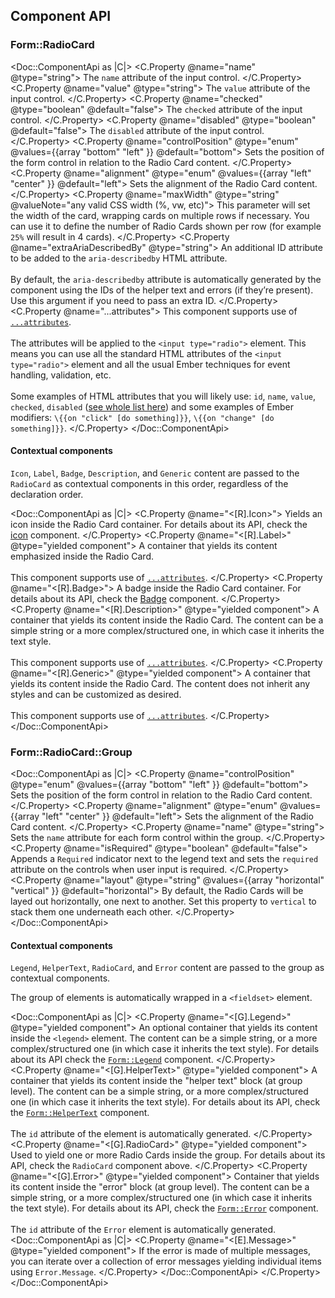 ## Component API

### Form::RadioCard

<Doc::ComponentApi as |C|>
  <C.Property @name="name" @type="string">
    The `name` attribute of the input control.
  </C.Property>
  <C.Property @name="value" @type="string">
    The `value` attribute of the input control.
  </C.Property>
  <C.Property @name="checked" @type="boolean" @default="false">
    The `checked` attribute of the input control.
  </C.Property>
  <C.Property @name="disabled" @type="boolean" @default="false">
    The `disabled` attribute of the input control.
  </C.Property>
  <C.Property @name="controlPosition" @type="enum" @values={{array "bottom" "left" }} @default="bottom">
    Sets the position of the form control in relation to the Radio Card content.
  </C.Property>
  <C.Property @name="alignment" @type="enum" @values={{array "left" "center" }} @default="left">
    Sets the alignment of the Radio Card content.
  </C.Property>
  <C.Property @name="maxWidth" @type="string" @valueNote="any valid CSS width (%, vw, etc)">
    This parameter will set the width of the card, wrapping cards on multiple rows if necessary.
    You can use it to define the number of Radio Cards shown per row (for example `25%` will result in 4 cards).
  </C.Property>
  <C.Property @name="extraAriaDescribedBy" @type="string">
    An additional ID attribute to be added to the `aria-describedby` HTML attribute.
    <br/><br/>
    By default, the `aria-describedby` attribute is automatically generated by the component using the IDs of the helper text and errors (if they’re present). Use this argument if you need to pass an extra ID.
  </C.Property>
  <C.Property @name="...attributes">
    This component supports use of [`...attributes`](https://guides.emberjs.com/release/in-depth-topics/patterns-for-components/#toc_attribute-ordering).
    <br/><br/>
    The attributes will be applied to the `<input type="radio">` element. This means you can use all the standard HTML attributes of the `<input type="radio">` element and all the usual Ember techniques for event handling, validation, etc.
    <br/><br/>
    Some examples of HTML attributes that you will likely use: `id`, `name`, `value`, `checked`, `disabled` ([see whole list here](https://developer.mozilla.org/en-US/docs/Web/HTML/Element/input#attributes)) and some examples of Ember modifiers: `\{{on "click" [do something]}}`, `\{{on "change" [do something]}}`.
  </C.Property>
</Doc::ComponentApi>

#### Contextual components

`Icon`, `Label`, `Badge`, `Description`, and `Generic` content are passed to the `RadioCard` as contextual components in this order, regardless of the declaration order.

<Doc::ComponentApi as |C|>
  <C.Property @name="<[R].Icon>">
    Yields an icon inside the Radio Card container. For details about its API, check the [icon](/icons/usage-guidelines?tab=code) component.
  </C.Property>
  <C.Property @name="<[R].Label>" @type="yielded component">
    A container that yields its content emphasized inside the Radio Card.
    <br/><br/>
    This component supports use of [`...attributes`](https://guides.emberjs.com/release/in-depth-topics/patterns-for-components/#toc_attribute-ordering).
  </C.Property>
  <C.Property @name="<[R].Badge>">
    A badge inside the Radio Card container. For details about its API, check the [Badge](/components/badge) component.
  </C.Property>
  <C.Property @name="<[R].Description>" @type="yielded component">
    A container that yields its content inside the Radio Card. The content can be a simple string or a more complex/structured one, in which case it inherits the text style.
    <br/><br/>
    This component supports use of [`...attributes`](https://guides.emberjs.com/release/in-depth-topics/patterns-for-components/#toc_attribute-ordering).
  </C.Property>
  <C.Property @name="<[R].Generic>" @type="yielded component">
    A container that yields its content inside the Radio Card. The content does not inherit any styles and can be customized as desired.
    <br/><br/>
    This component supports use of [`...attributes`](https://guides.emberjs.com/release/in-depth-topics/patterns-for-components/#toc_attribute-ordering).
  </C.Property>
</Doc::ComponentApi>

### Form::RadioCard::Group

<Doc::ComponentApi as |C|>
  <C.Property @name="controlPosition" @type="enum" @values={{array "bottom" "left" }} @default="bottom">
    Sets the position of the form control in relation to the Radio Card content.
  </C.Property>
  <C.Property @name="alignment" @type="enum" @values={{array "left" "center" }} @default="left">
    Sets the alignment of the Radio Card content.
  </C.Property>
  <C.Property @name="name" @type="string">
    Sets the `name` attribute for each form control within the group.
  </C.Property>
  <C.Property @name="isRequired" @type="boolean" @default="false">
    Appends a `Required` indicator next to the legend text and sets the `required` attribute on the controls when user input is required.
  </C.Property>
  <C.Property @name="layout" @type="string" @values={{array "horizontal" "vertical" }} @default="horizontal">
    By default, the Radio Cards will be layed out horizontally, one next to another. Set this property to `vertical` to stack them one underneath each other.
  </C.Property>
</Doc::ComponentApi>

#### Contextual components

`Legend`, `HelperText`, `RadioCard`, and `Error` content are passed to the group as contextual components.

The group of elements is automatically wrapped in a `<fieldset>` element.

<Doc::ComponentApi as |C|>
  <C.Property @name="<[G].Legend>" @type="yielded component">
    An optional container that yields its content inside the `<legend>` element. The content can be a simple string, or a more complex/structured one (in which case it inherits the text style). For details about its API check the [`Form::Legend`](/components/form/primitives) component.
  </C.Property>
  <C.Property @name="<[G].HelperText>" @type="yielded component">
    A container that yields its content inside the "helper text" block (at group level). The content can be a simple string, or a more complex/structured one (in which case it inherits the text style). For details about its API, check the [`Form::HelperText`](/components/form/primitives) component.
    <br/><br/>
    The `id` attribute of the element is automatically generated.
  </C.Property>
  <C.Property @name="<[G].RadioCard>" @type="yielded component">
    Used to yield one or more Radio Cards inside the group. For details about its API, check the `RadioCard` component above.
  </C.Property>
  <C.Property @name="<[G].Error>" @type="yielded component">
    Container that yields its content inside the "error" block (at group level). The content can be a simple string, or a more complex/structured one (in which case it inherits the text style). For details about its API, check the [`Form::Error`](/components/form/primitives) component.
    <br/><br/>
    The `id` attribute of the `Error` element is automatically generated.
    <Doc::ComponentApi as |C|>
      <C.Property @name="<[E].Message>" @type="yielded component">
        If the error is made of multiple messages, you can iterate over a collection of error messages yielding individual items using `Error.Message`.
      </C.Property>
    </Doc::ComponentApi>
  </C.Property>
</Doc::ComponentApi>
